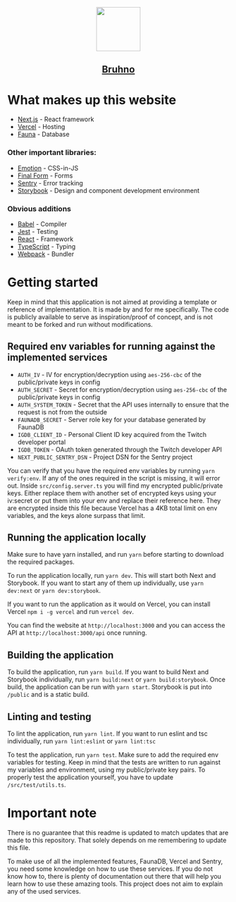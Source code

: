 <p align="center">
  <a href="https://bruhno.com">
    <img src="https://bruhno.com/images/Logo.svg" height="100">
    <h2 align="center">Bruhno</h2>
  </a>
</p>

# What makes up this website
* [Next.js](https://github.com/vercel/next.js) - React framework
* [Vercel](https://github.com/vercel/vercel) - Hosting
* [Fauna](https://github.com/fauna/faunadb-js) - Database
### Other important libraries:
  * [Emotion](https://github.com/emotion-js/emotion) - CSS-in-JS
  * [Final Form](https://github.com/final-form/final-form) - Forms
  * [Sentry](https://github.com/getsentry/sentry-javascript) - Error tracking
  * [Storybook](https://github.com/storybookjs/storybook/issues) - Design and component development environment
### Obvious additions
  * [Babel](https://github.com/babel/babel) - Compiler
  * [Jest](https://github.com/facebook/jest) - Testing
  * [React](https://github.com/facebook/react) - Framework
  * [TypeScript](https://github.com/microsoft/TypeScript) - Typing
  * [Webpack](https://github.com/webpack/webpack) - Bundler

# Getting started
Keep in mind that this application is not aimed at providing a template or reference of implementation.
It is made by and for me specifically.
The code is publicly available to serve as inspiration/proof of concept, and is not meant to be forked and run without modifications.

## Required env variables for running against the implemented services
* `AUTH_IV` - IV for encryption/decryption using `aes-256-cbc` of the public/private keys in config
* `AUTH_SECRET` - Secret for encryption/decryption using `aes-256-cbc` of the public/private keys in config
* `AUTH_SYSTEM_TOKEN` - Secret that the API uses internally to ensure that the request is not from the outside
* `FAUNADB_SECRET` - Server role key for your database generated by FaunaDB
* `IGDB_CLIENT_ID` - Personal Client ID key acquired from the Twitch developer portal
* `IGDB_TOKEN` - OAuth token generated through the Twitch developer API
* `NEXT_PUBLIC_SENTRY_DSN` - Project DSN for the Sentry project

You can verify that you have the required env variables by running `yarn verify:env`.
If any of the ones required in the script is missing, it will error out.
Inside `src/config.server.ts` you will find my encrypted public/private keys.
Either replace them with another set of encrypted keys using your iv:secret or put them into your env and replace their reference here.
They are encrypted inside this file because Vercel has a 4KB total limit on env variables, and the keys alone surpass that limit.

## Running the application locally
Make sure to have yarn installed, and run `yarn` before starting to download the required packages.

To run the application locally, run `yarn dev`.
This will start both Next and Storybook. If you want to start any of them up individually, use `yarn dev:next` or `yarn dev:storybook`.

If you want to run the application as it would on Vercel, you can install Vercel `npm i -g vercel` and run `vercel dev`.

You can find the website at `http://localhost:3000` and you can access the API at `http://localhost:3000/api` once running.

## Building the application
To build the application, run `yarn build`. If you want to build Next and Storybook individually, run `yarn build:next` or `yarn build:storybook`.
Once build, the application can be run with `yarn start`.
Storybook is put into `/public` and is a static build.

## Linting and testing
To lint the application, run `yarn lint`. If you want to run eslint and tsc individually, run `yarn lint:eslint` or `yarn lint:tsc`

To test the application, run `yarn test`. Make sure to add the required env variables for testing. Keep in mind that the tests are written to run against my variables and environment, using my public/private key pairs. To properly test the application yourself, you have to update `/src/test/utils.ts`.

# Important note
There is no guarantee that this readme is updated to match updates that are made to this repository. That solely depends on me remembering to update this file.

To make use of all the implemented features, FaunaDB, Vercel and Sentry, you need some knowledge on how to use these services.
If you do not know how to, there is plenty of documentation out there that will help you learn how to use these amazing tools.
This project does not aim to explain any of the used services.
